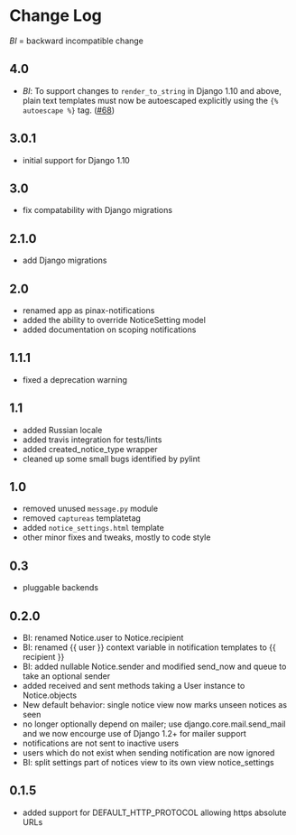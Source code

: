 # Change Log

_*BI*_ = backward incompatible change

## 4.0
* _*BI*_: To support changes to `render_to_string` in Django 1.10 and above,
plain text templates must now be autoescaped explicitly using the
`{% autoescape %}` tag.
([#68](https://github.com/pinax/pinax-notifications/issues/68#issuecomment-258383323)) 


## 3.0.1
* initial support for Django 1.10


## 3.0
* fix compatability with Django migrations


## 2.1.0
* add Django migrations


## 2.0

* renamed app as pinax-notifications
* added the ability to override NoticeSetting model
* added documentation on scoping notifications


## 1.1.1

* fixed a deprecation warning


## 1.1

* added Russian locale
* added travis integration for tests/lints
* added created_notice_type wrapper
* cleaned up some small bugs identified by pylint


## 1.0

* removed unused `message.py` module
* removed `captureas` templatetag
* added `notice_settings.html` template
* other minor fixes and tweaks, mostly to code style

## 0.3

* pluggable backends


## 0.2.0

* BI: renamed Notice.user to Notice.recipient
* BI: renamed {{ user }} context variable in notification templates to
  {{ recipient }}
* BI: added nullable Notice.sender and modified send_now and queue to take
  an optional sender
* added received and sent methods taking a User instance to Notice.objects
* New default behavior: single notice view now marks unseen notices as seen
* no longer optionally depend on mailer; use django.core.mail.send_mail and
  we now encourge use of Django 1.2+ for mailer support
* notifications are not sent to inactive users
* users which do not exist when sending notification are now ignored
* BI: split settings part of notices view to its own view notice_settings


## 0.1.5

* added support for DEFAULT_HTTP_PROTOCOL allowing https absolute URLs